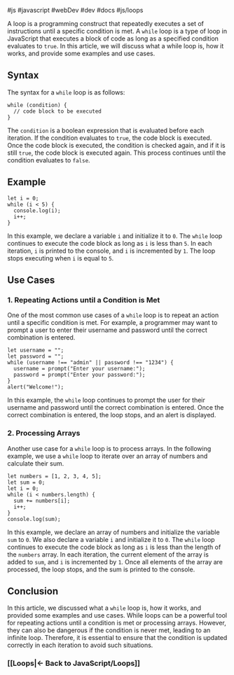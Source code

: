 #js #javascript #webDev #dev #docs #js/loops

A loop is a programming construct that repeatedly executes a set of instructions until a specific condition is met. A `while` loop is a type of loop in JavaScript that executes a block of code as long as a specified condition evaluates to `true`. In this article, we will discuss what a while loop is, how it works, and provide some examples and use cases.

## Syntax

The syntax for a `while` loop is as follows:

```
while (condition) {
  // code block to be executed
}

```

The `condition` is a boolean expression that is evaluated before each iteration. If the condition evaluates to `true`, the code block is executed. Once the code block is executed, the condition is checked again, and if it is still `true`, the code block is executed again. This process continues until the condition evaluates to `false`.

## Example

```
let i = 0;
while (i < 5) {
  console.log(i);
  i++;
}

```

In this example, we declare a variable `i` and initialize it to `0`. The `while` loop continues to execute the code block as long as `i` is less than `5`. In each iteration, `i` is printed to the console, and `i` is incremented by `1`. The loop stops executing when `i` is equal to `5`.

## Use Cases

### 1. Repeating Actions until a Condition is Met

One of the most common use cases of a `while` loop is to repeat an action until a specific condition is met. For example, a programmer may want to prompt a user to enter their username and password until the correct combination is entered.

```
let username = "";
let password = "";
while (username !== "admin" || password !== "1234") {
  username = prompt("Enter your username:");
  password = prompt("Enter your password:");
}
alert("Welcome!");

```

In this example, the `while` loop continues to prompt the user for their username and password until the correct combination is entered. Once the correct combination is entered, the loop stops, and an alert is displayed.

### 2. Processing Arrays

Another use case for a `while` loop is to process arrays. In the following example, we use a `while` loop to iterate over an array of numbers and calculate their sum.

```
let numbers = [1, 2, 3, 4, 5];
let sum = 0;
let i = 0;
while (i < numbers.length) {
  sum += numbers[i];
  i++;
}
console.log(sum);

```

In this example, we declare an array of numbers and initialize the variable `sum` to `0`. We also declare a variable `i` and initialize it to `0`. The `while` loop continues to execute the code block as long as `i` is less than the length of the `numbers` array. In each iteration, the current element of the array is added to `sum`, and `i` is incremented by `1`. Once all elements of the array are processed, the loop stops, and the sum is printed to the console.

## Conclusion

In this article, we discussed what a `while` loop is, how it works, and provided some examples and use cases. While loops can be a powerful tool for repeating actions until a condition is met or processing arrays. However, they can also be dangerous if the condition is never met, leading to an infinite loop. Therefore, it is essential to ensure that the condition is updated correctly in each iteration to avoid such situations.



### [[Loops|<- Back to JavaScript/Loops]]